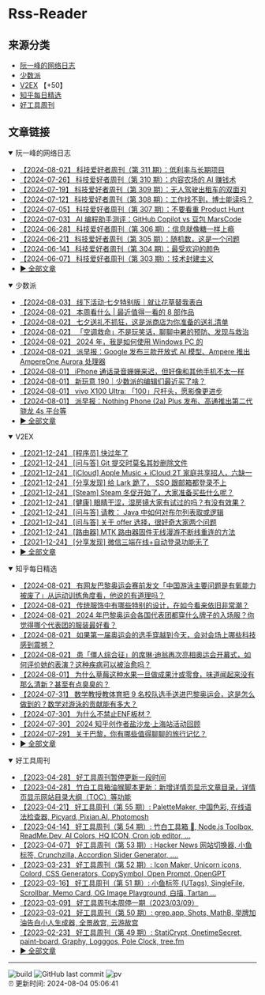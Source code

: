 # Rss-Reader

## 来源分类

* [阮一峰的网络日志](#阮一峰的网络日志)
* [少数派](#少数派)
* [V2EX](#V2EX) 【+50】
* [知乎每日精选](#知乎每日精选)
* [好工具周刊](#好工具周刊)

## 文章链接

<details open>
    <summary id="阮一峰的网络日志">
     阮一峰的网络日志
    </summary>


* [【2024-08-02】 科技爱好者周刊（第 311 期）：低利率与长期项目](http://www.ruanyifeng.com/blog/2024/08/weekly-issue-311.html)
* [【2024-07-26】 科技爱好者周刊（第 310 期）：内容农场的 AI 赚钱术](http://www.ruanyifeng.com/blog/2024/07/weekly-issue-310.html)
* [【2024-07-19】 科技爱好者周刊（第 309 期）：无人驾驶出租车的双面刃](http://www.ruanyifeng.com/blog/2024/07/weekly-issue-309.html)
* [【2024-07-12】 科技爱好者周刊（第 308 期）：工作找不到，博士能读吗？](http://www.ruanyifeng.com/blog/2024/07/weekly-issue-308.html)
* [【2024-07-05】 科技爱好者周刊（第 307 期）：不要看重 Product Hunt](http://www.ruanyifeng.com/blog/2024/07/weekly-issue-307.html)
* [【2024-07-03】 AI 编程助手测评：GitHub Copilot vs 豆包 MarsCode](http://www.ruanyifeng.com/blog/2024/07/copilot-vs-marscode.html)
* [【2024-06-28】 科技爱好者周刊（第 306 期）：信息就像糖一样上瘾](http://www.ruanyifeng.com/blog/2024/06/weekly-issue-306.html)
* [【2024-06-21】 科技爱好者周刊（第 305 期）：随机数，这是一个问题](http://www.ruanyifeng.com/blog/2024/06/weekly-issue-305.html)
* [【2024-06-14】 科技爱好者周刊（第 304 期）：最受欢迎的颜色](http://www.ruanyifeng.com/blog/2024/06/weekly-issue-304.html)
* [【2024-06-07】 科技爱好者周刊（第 303 期）：技术封建主义](http://www.ruanyifeng.com/blog/2024/06/weekly-issue-303.html)
* [:arrow_forward: 全部文章](data/阮一峰的网络日志.md)
</details>

<details open>
    <summary id="少数派">
     少数派
    </summary>


* [【2024-08-03】 线下活动·七夕特别版｜就让花草替我表白](https://sspai.com/post/90973)
* [【2024-08-02】 本周看什么 | 最近值得一看的 8 部作品](https://sspai.com/post/91111)
* [【2024-08-02】 七夕送礼不抓狂，这是派商店为你准备的送礼清单](https://sspai.com/post/91092)
* [【2024-08-02】 「空调救命」不是玩笑话，聊聊中暑的预防、发现与救治](https://sspai.com/post/74761)
* [【2024-08-02】 2024 年，我是如何使用 Windows PC 的](https://sspai.com/post/90272)
* [【2024-08-02】 派早报：Google 发布三款开放式 AI 模型、Ampere 推出 AmpereOne Aurora 处理器](https://sspai.com/post/91093)
* [【2024-08-01】 iPhone 通话录音姗姗来迟，但好像和其他手机不太一样](https://sspai.com/post/91078)
* [【2024-08-01】 新玩意 190｜少数派的编辑们最近买了啥？](https://sspai.com/post/91073)
* [【2024-08-01】 vivo X100 Ultra: 「100」尺杆头，愿影像更进步](https://sspai.com/post/90906)
* [【2024-08-01】 派早报：Nothing Phone (2a) Plus 发布、高通推出第二代骁龙 4s 平台等](https://sspai.com/post/91061)
* [:arrow_forward: 全部文章](data/少数派.md)
</details>

<details open>
    <summary id="V2EX">
     V2EX
    </summary>


* [【2021-12-24】 [程序员] 快过年了](https://www.v2ex.com/t/824201)
* [【2021-12-24】 [问与答] Git 提交时莫名其妙删除文件](https://www.v2ex.com/t/824200)
* [【2021-12-24】 [iCloud] Apple Music + iCloud 2T 家庭共享招人，六缺一](https://www.v2ex.com/t/824199)
* [【2021-12-24】 [分享发现] 给 Lark 跪了， SSO 跟邮箱都登录不上](https://www.v2ex.com/t/824198)
* [【2021-12-24】 [Steam] Steam 冬促开始了，大家准备买些什么呢？](https://www.v2ex.com/t/824197)
* [【2021-12-24】 [健康] 眼睛干涩，湿房镜大家有试过的吗？有没有效果？](https://www.v2ex.com/t/824196)
* [【2021-12-24】 [问与答] 请教： Java 中如何对布尔列表取或逻辑](https://www.v2ex.com/t/824194)
* [【2021-12-24】 [问与答] 关于 offer 选择，很好奇大家两个问题](https://www.v2ex.com/t/824192)
* [【2021-12-24】 [路由器] MTK 路由器固件无线漫游不断线重连的方法](https://www.v2ex.com/t/824191)
* [【2021-12-24】 [分享发现] 微信三端在线+自动登录功能无了](https://www.v2ex.com/t/824190)
* [:arrow_forward: 全部文章](data/V2EX.md)
</details>

<details open>
    <summary id="知乎每日精选">
     知乎每日精选
    </summary>


* [【2024-08-02】 有网友巴黎奥运会赛前发文「中国游泳主要问题是有氧能力被废了」从运动训练角度看，他说的有道理吗？](http://www.zhihu.com/question/663056543/answer/3580660212?utm_campaign=rss&utm_medium=rss&utm_source=rss&utm_content=title)
* [【2024-08-02】 传统服饰中有哪些特别的设计，在如今看来依旧非常潮？](http://www.zhihu.com/question/661141249/answer/3581858204?utm_campaign=rss&utm_medium=rss&utm_source=rss&utm_content=title)
* [【2024-08-02】 2024 年巴黎奥运会各国代表团都穿什么牌子的入场服？你觉得哪个代表团的服装最好看？](http://www.zhihu.com/question/662656626/answer/3574664561?utm_campaign=rss&utm_medium=rss&utm_source=rss&utm_content=title)
* [【2024-08-02】 如果第一届奥运会的选手穿越到今天，会对会场上哪些科技感到震撼？](http://www.zhihu.com/question/473879903/answer/2040789664?utm_campaign=rss&utm_medium=rss&utm_source=rss&utm_content=title)
* [【2024-08-02】 患「僵人综合征」的席琳·迪翁再次亮相奥运会开幕式，如何评价她的表演？这种疾病可以被治愈吗？](http://www.zhihu.com/question/662618179/answer/3574137389?utm_campaign=rss&utm_medium=rss&utm_source=rss&utm_content=title)
* [【2024-08-01】 为什么草莓这种水果一旦做成果汁或零食，味道闻起来没有那么清新？甚至有点臭臭的？](http://www.zhihu.com/question/663011823/answer/3579954478?utm_campaign=rss&utm_medium=rss&utm_source=rss&utm_content=title)
* [【2024-07-31】 数学教授教体育把 9 名校队选手送进巴黎奥运会，这是怎么做到的？数学对游泳的贡献能有多大？](http://www.zhihu.com/question/663022763/answer/3579377534?utm_campaign=rss&utm_medium=rss&utm_source=rss&utm_content=title)
* [【2024-07-30】 为什么不禁止ENF板材？](http://www.zhihu.com/question/654101680/answer/3484076605?utm_campaign=rss&utm_medium=rss&utm_source=rss&utm_content=title)
* [【2024-07-30】 2024 知乎创作者盐沙龙·上海站活动回顾](http://zhuanlan.zhihu.com/p/711570894?utm_campaign=rss&utm_medium=rss&utm_source=rss&utm_content=title)
* [【2024-07-29】 关于巴黎，你有哪些值得聊聊的旅行记忆？](http://www.zhihu.com/question/662628483/answer/3577202695?utm_campaign=rss&utm_medium=rss&utm_source=rss&utm_content=title)
* [:arrow_forward: 全部文章](data/知乎每日精选.md)
</details>

<details open>
    <summary id="好工具周刊">
     好工具周刊
    </summary>


* [【2023-04-28】 好工具周刊暂停更新一段时间](https://bestxtools.zhubai.love/posts/2263527393547292672)
* [【2023-04-28】 竹白工具箱油猴脚本更新：新增详情页显示文章目录，详情页显示网站目录大纲（TOC）等功能](https://bestxtools.zhubai.love/posts/2263527393547292672)
* [【2023-04-21】 好工具周刊（第 55 期）: PaletteMaker, 中国色彩, 在线语法检查器, Picyard, Pixian.AI, Photomosh](https://bestxtools.zhubai.love/posts/2260993907208835072)
* [【2023-04-14】 好工具周刊（第 54 期）: 竹白工具箱 🧰, Node.js Toolbox, ReadMe.Dev, AI Colors, HQ ICON, Cron job editor, ...](https://bestxtools.zhubai.love/posts/2258541502231805952)
* [【2023-04-07】 好工具周刊（第 53 期）: Hacker News 网站切换器, 小鱼标签, Crunchzilla, Accordion Slider Generator, ....](https://bestxtools.zhubai.love/posts/2255931383602020352)
* [【2023-03-23】 好工具周刊（第 52 期）: Icon Maker, Unicorn icons, Colord, CSS Generators, CopySymbol, Open Prompt, OpenGPT](https://bestxtools.zhubai.love/posts/2250649351762280448)
* [【2023-03-16】 好工具周刊（第 51 期）: 小鱼标签 (UTags), SingleFile, Scrollbar, Memo Card, OG Image Playground, 白描, Tartan ...](https://bestxtools.zhubai.love/posts/2248101999973670912)
* [【2023-03-09】 好工具周刊本周停一期（2023/03/09）](https://bestxtools.zhubai.love/posts/2245516916011892736)
* [【2023-03-02】 好工具周刊（第 50 期）: grep.app, Shots, MathB, 举牌加油告白小人生成器, 全景故宫, 云游故宫](https://bestxtools.zhubai.love/posts/2243018555094687744)
* [【2023-02-23】 好工具周刊（第 49 期）: StatiCrypt, OnetimeSecret, paint-board, Graphy, Logggos, Pole Clock, tree.fm](https://bestxtools.zhubai.love/posts/2240480765706440704)
* [:arrow_forward: 全部文章](data/好工具周刊.md)
</details>


---

![build](https://github.com/LikaiLee/rss-reader/workflows/rss%20reader/badge.svg)
![GitHub last commit](https://img.shields.io/github/last-commit/likailee/rss-reader)
![pv](https://pageview.vercel.app/?github_user=likailee) <br>
:alarm_clock: 更新时间: 2024-08-04 05:06:41